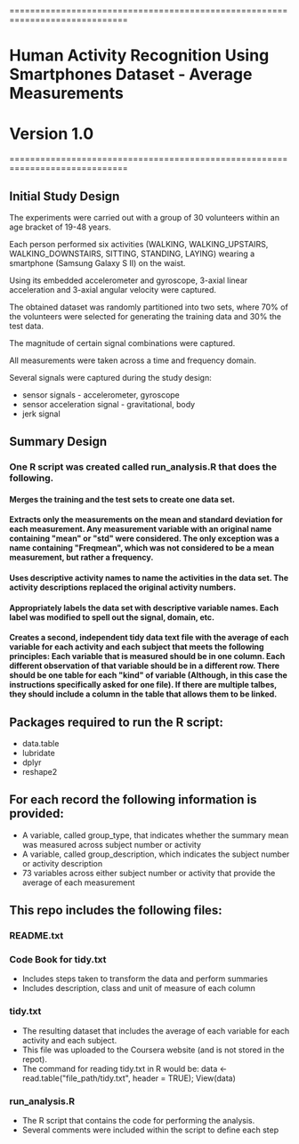 =============================================================================
# Human Activity Recognition Using Smartphones Dataset - Average Measurements
# Version 1.0
=============================================================================

## Initial Study Design
The experiments were carried out with a group of 30 volunteers within an age bracket of 19-48 years.  

 
Each person performed six activities (WALKING, WALKING_UPSTAIRS, WALKING_DOWNSTAIRS, SITTING, STANDING, LAYING) wearing a smartphone (Samsung Galaxy S II) on the waist.  

  
Using its embedded accelerometer and gyroscope, 3-axial linear acceleration and 3-axial angular velocity were captured.  

  
The obtained dataset was randomly partitioned into two sets, where 70% of the volunteers were selected for generating the training data and 30% the test data.  


The magnitude of certain signal combinations were captured. 


All measurements were taken across a time and frequency domain.  


Several signals were captured during the study design:
* sensor signals - accelerometer, gyroscope
* sensor acceleration signal - gravitational, body
* jerk signal  
  
## Summary Design
### One R script was created called run_analysis.R that does the following.
#### Merges the training and the test sets to create one data set.
#### Extracts only the measurements on the mean and standard deviation for each measurement.  Any measurement variable with an original name containing "mean" or "std" were considered.  The only exception was a name containing "Freqmean", which was not considered to be a mean measurement, but rather a frequency.
#### Uses descriptive activity names to name the activities in the data set.  The activity descriptions replaced the original activity numbers.
#### Appropriately labels the data set with descriptive variable names.  Each label was modified to spell out the signal, domain, etc.  
#### Creates a second, independent tidy data text file with the average of each variable for each activity and each subject that meets the following principles:  Each variable that is measured should be in one column.  Each different observation of that variable should be in a different row.  There should be one table for each "kind" of variable (Although, in this case the instructions specifically asked for one file).  If there are multiple talbes, they should include a column in the table that allows them to be linked.

## Packages required to run the R script:
* data.table
* lubridate
* dplyr
* reshape2

## For each record the following information is provided:

* A variable, called group_type, that indicates whether the summary mean was measured across subject number or activity
* A variable, called group_description, which indicates the subject number or activity description
* 73 variables across either subject number or activity that provide the average of each measurement

## This repo includes the following files:

### README.txt

### Code Book for tidy.txt
* Includes steps taken to transform the data and perform summaries
* Includes description, class and unit of measure of each column

### tidy.txt
* The resulting dataset that includes the average of each variable for each activity and each subject.
* This file was uploaded to the Coursera website (and is not stored in the repot).
* The command for reading tidy.txt in R would be: data <- read.table("file_path/tidy.txt", header = TRUE); View(data)

### run_analysis.R
* The R script that contains the code for performing the analysis.  
* Several comments were included within the script to define each step



